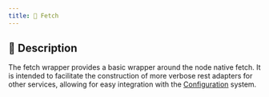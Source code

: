 ```yaml
---
title: 🥏 Fetch
---
```

## 📝 Description

The fetch wrapper provides a basic wrapper around the node native fetch.
It is intended to facilitate the construction of more verbose rest adapters for other services, allowing for easy integration with the [Configuration](/docs/core/configuration) system.
